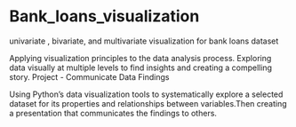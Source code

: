 # Bank_loans_visualization
univariate , bivariate, and multivariate visualization for bank loans dataset 


Applying visualization principles to the data analysis process. Exploring data visually at multiple levels to find insights and creating a compelling story. Project - Communicate Data Findings

Using Python’s data visualization tools to systematically explore a selected dataset for its properties and relationships between variables.Then creating a presentation that communicates the findings to others.
